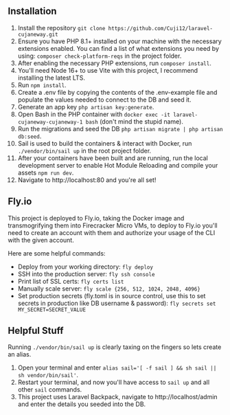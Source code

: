 ## Installation 
1. Install the repository `git clone https://github.com/Cuji12/laravel-cujaneway.git`
2. Ensure you have PHP 8.1+ installed on your machine with the necessary extensions enabled. You can find a list of what extensions you need by using: `composer check-platform-reqs` in the project folder.
3. After enabling the necessary PHP extensions, run `composer install`. 
4. You'll need Node 16+ to use Vite with this project, I recommend installing the latest LTS.
5. Run `npm install`.
6. Create a .env file by copying the contents of the .env-example file and populate the values needed to connect to the DB and seed it.
7. Generate an app key `php artisan key:generate`.
8. Open Bash in the PHP container with `docker exec -it laravel-cujaneway-cujaneway-1 bash` (don't mind the stupid name).
9. Run the migrations and seed the DB `php artisan migrate | php artisan db:seed`.
10. Sail is used to build the containers & interact with Docker, run `./vendor/bin/sail up` in the root project folder.
11. After your containers have been built and are running, run the local development server to enable Hot Module Reloading and compile your assets `npm run dev`.
12. Navigate to http://localhost:80 and you're all set!

## Fly.io
This project is deployed to Fly.io, taking the Docker image and transmogrifying them into Firecracker Micro VMs, to deploy to Fly.io you'll need to create an account with them and authorize your usage of the CLI with the given account. 

Here are some helpful commands:
- Deploy from your working directory: `fly deploy`
- SSH into the production server: `fly ssh console`
- Print list of SSL certs: `fly certs list`
- Manually scale server: `fly scale {256, 512, 1024, 2048, 4096}`
- Set production secrets (fly.toml is in source control, use this to set secrets in production like DB username & password): `fly secrets set MY_SECRET=SECRET_VALUE`

## Helpful Stuff
Running `./vendor/bin/sail up` is clearly taxing on the fingers so lets create an alias.
1. Open your terminal and enter `alias sail='[ -f sail ] && sh sail || sh vendor/bin/sail'`.
2. Restart your terminal, and now you'll have access to `sail up` and all other `sail` commands.
3. This project uses Laravel Backpack, navigate to http://localhost/admin and enter the details you seeded into the DB. 


